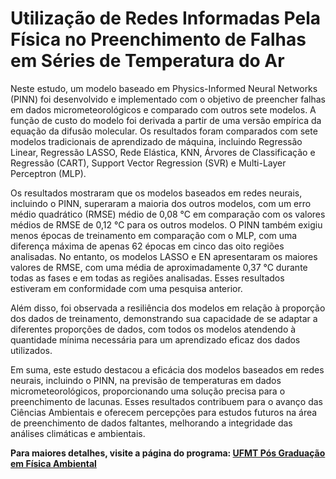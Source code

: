 # Utilização de Redes Informadas Pela Física no Preenchimento de Falhas em Séries de Temperatura do Ar

Neste estudo, um modelo baseado em Physics-Informed Neural Networks (PINN) foi desenvolvido e implementado com o objetivo de preencher falhas em dados micrometeorológicos e comparado com outros sete modelos. A função de custo do modelo foi derivada a partir de uma versão empírica da equação da difusão molecular. Os resultados foram comparados com sete modelos tradicionais de aprendizado de máquina, incluindo Regressão Linear, Regressão LASSO, Rede Elástica, KNN, Árvores de Classificação e Regressão (CART), Support Vector Regression (SVR) e Multi-Layer Perceptron (MLP).

Os resultados mostraram que os modelos baseados em redes neurais, incluindo o PINN, superaram a maioria dos outros modelos, com um erro médio quadrático (RMSE) médio de 0,08 °C em comparação com os valores médios de RMSE de 0,12 °C para os outros modelos. O PINN também exigiu menos épocas de treinamento em comparação com o MLP, com uma diferença máxima de apenas 62 épocas em cinco das oito regiões analisadas. No entanto, os modelos LASSO e EN apresentaram os maiores valores de RMSE, com uma média de aproximadamente 0,37 °C durante todas as fases e em todas as regiões analisadas. Esses resultados estiveram em conformidade com uma pesquisa anterior.

Além disso, foi observada a resiliência dos modelos em relação à proporção dos dados de treinamento, demonstrando sua capacidade de se adaptar a diferentes proporções de dados, com todos os modelos atendendo à quantidade mínima necessária para um aprendizado eficaz dos dados utilizados.

Em suma, este estudo destacou a eficácia dos modelos baseados em redes neurais, incluindo o PINN, na previsão de temperaturas em dados micrometeorológicos, proporcionando uma solução precisa para o preenchimento de lacunas. Esses resultados contribuem para o avanço das Ciências Ambientais e oferecem percepções para estudos futuros na área de preenchimento de dados faltantes, melhorando a integridade das análises climáticas e ambientais.

**Para maiores detalhes, visite a página do programa: [UFMT Pós Graduação em Física Ambiental](https://if.ufmt.br/instituto/site/)**

